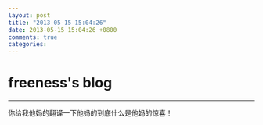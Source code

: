```yaml
---
layout: post
title: "2013-05-15 15:04:26"
date: 2013-05-15 15:04:26 +0800
comments: true
categories: 
---
```


# freeness's blog

----------

>
你给我他妈的翻译一下他妈的到底什么是他妈的惊喜！